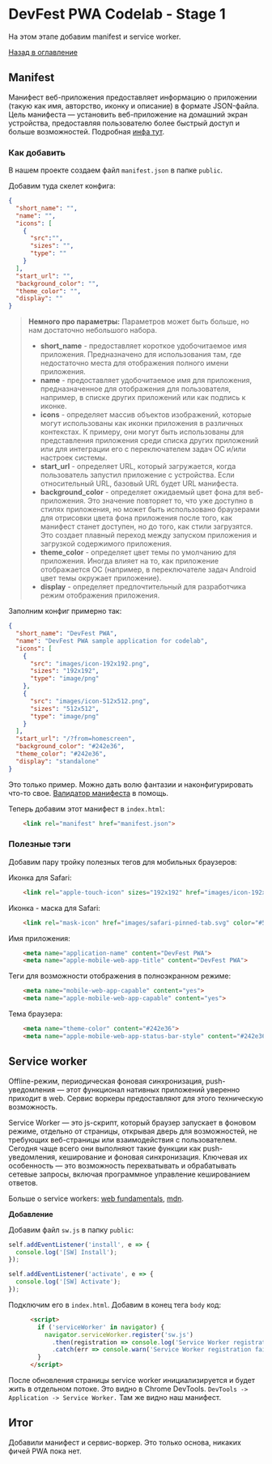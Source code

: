 # DevFest PWA Codelab - Stage 1

На этом этапе добавим manifest и service worker.

[Назад в оглавление](../README.md)

## Manifest

Манифест веб-приложения предоставляет информацию о приложении (такую как имя, авторство, иконку и описание) в формате JSON-файла. Цель манифеста — установить веб-приложение на домашний экран устройства, предоставляя пользователю более быстрый доступ и больше возможностей.
Подробная [инфа тут](https://developer.mozilla.org/ru/docs/Web/%D0%9C%D0%B0%D0%BD%D0%B8%D1%84%D0%B5%D1%81%D1%82).

### Как добавить

В нашем проекте создаем файл `manifest.json`  в папке `public`.

Добавим туда скелет конфига:

```json
{
  "short_name": "",
  "name": "",
  "icons": [
    {
      "src":"",
      "sizes": "",
      "type": ""
    }
  ],
  "start_url": "",
  "background_color": "",
  "theme_color": "",
  "display": ""
}
```

> **Немного про параметры:**
Параметров может быть больше, но нам достаточно небольшого набора.
> - **short_name** - предоставляет короткое удобочитаемое имя приложения. Предназначено для использования там, где недостаточно места для отображения полного имени приложения.
> - **name** - предоставляет удобочитаемое имя для приложения, предназначенное для отображения для пользователя, например, в списке других приложений или как подпись к иконке.
> - **icons** - определяет массив объектов изображений, которые могут использованы как иконки приложения в различных контекстах. К примеру, они могут быть использованы для представления приложения среди списка других приложений или для интеграции его с переключателем задач ОС и/или настроек системы.
> - **start_url** - определяет URL, который загружается, когда пользователь запустил приложение с устройства. Если относительный URL, базовый URL будет URL манифеста.
> - **background_color** - определяет ожидаемый цвет фона для веб-приложения. Это значение повторяет то, что уже доступно в стилях приложения, но может быть использовано браузерами для отрисовки цвета фона приложения после того, как манифест станет доступен, но до того, как стили загрузятся. Это создает плавный переход между запуском приложения и загрузкой содержимого приложения.
> - **theme_color** - определяет цвет темы по умолчанию для приложения. Иногда влияет на то, как приложение отображается ОС (например, в переключателе задач Android цвет темы окружает приложение).  
> - **display** - определяет предпочтительный для разработчика режим отображения приложения.

Заполним конфиг примерно так:

```json
{
  "short_name": "DevFest PWA",
  "name": "DevFest PWA sample application for codelab",
  "icons": [
    {
      "src": "images/icon-192x192.png",
      "sizes": "192x192",
      "type": "image/png"
    },
    {
      "src": "images/icon-512x512.png",
      "sizes": "512x512",
      "type": "image/png"
    }
  ],
  "start_url": "/?from=homescreen",
  "background_color": "#242e36",
  "theme_color": "#242e36",
  "display": "standalone"
}
```

Это только пример. Можно дать волю фантазии и наконфигурировать что-то свое. [Валидатор манифеста](https://manifest-validator.appspot.com/) в помощь.

Теперь добавим этот манифест в `index.html`:

```html
    <link rel="manifest" href="manifest.json">
```

### Полезные тэги

Добавим пару тройку полезных тегов для мобильных браузеров:

Иконка для Safari:

```html
    <link rel="apple-touch-icon" sizes="192x192" href="images/icon-192x192.png">
```

Иконка - маска для Safari:

```html
    <link rel="mask-icon" href="images/safari-pinned-tab.svg" color="#5bbad5">
```

Имя приложения:

```html
    <meta name="application-name" content="DevFest PWA">
    <meta name="apple-mobile-web-app-title" content="DevFest PWA">
```
Теги для возможности отображения в полноэкранном режиме:

```html
    <meta name="mobile-web-app-capable" content="yes">
    <meta name="apple-mobile-web-app-capable" content="yes">
```

Тема браузера:

```html
    <meta name="theme-color" content="#242e36">
    <meta name="apple-mobile-web-app-status-bar-style" content="#242e36" />
```

## Service worker

Offline-режим, периодическая фоновая синхронизация, push-уведомления — этот функционал нативных приложений уверенно приходит в web. Сервис воркеры предоставляют для этого техническую возможность.

Service Worker — это js-скрипт, который браузер запускает в фоновом режиме, отдельно от страницы, открывая дверь для возможностей, не требующих веб-страницы или взаимодействия с пользователем. Сегодня чаще всего они выполняют такие функции как push-уведомления, кеширование и фоновая синхронизация. Ключевая их особенность — это возможность перехватывать и обрабатывать сетевые запросы, включая программное управление кешированием ответов.

Больше о service workers: [web fundamentals](https://developers.google.com/web/fundamentals/primers/service-workers/), [mdn](https://developer.mozilla.org/ru/docs/Web/API/Service_Worker_API).

**Добавление**

Добавим файл `sw.js` в папку `public`:

```js
self.addEventListener('install', e => {
  console.log('[SW] Install');
});

self.addEventListener('activate', e => {
  console.log('[SW] Activate');
});
```

Подключим его в `index.html`. Добавим в конец тега `body` код:

```html
      <script>
        if ('serviceWorker' in navigator) {
          navigator.serviceWorker.register('sw.js')
            .then(registration => console.log('Service Worker registration successful with scope: ', registration.scope))
            .catch(err => console.warn('Service Worker registration failed: ', err));
        }
      </script>
```

После обновления страницы service worker инициализируется и будет жить в отдельном потоке. Это видно в Chrome DevTools. `DevTools -> Application -> Service Worker.` Там же видно наш манифест.

## Итог

Добавили манифест и сервис-воркер. Это только основа, никаких фичей PWA пока нет.